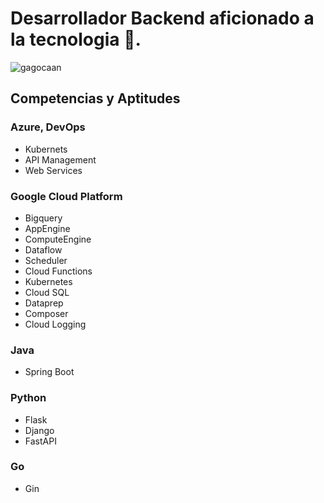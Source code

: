 # Desarrollador Backend aficionado a la tecnologia 🤣.

<p align="left"> <img src="https://komarev.com/ghpvc/?username=gagocaan&label=Profile%20views&color=0e75b6&style=flat" alt="gagocaan" /> </p>

## Competencias y Aptitudes

### Azure, DevOps
- Kubernets
- API Management
- Web Services

### Google Cloud Platform
- Bigquery
- AppEngine
- ComputeEngine
- Dataflow
- Scheduler
- Cloud Functions
- Kubernetes
- Cloud SQL
- Dataprep
- Composer
- Cloud Logging

### Java
- Spring Boot

### Python
- Flask
- Django
- FastAPI

### Go
- Gin

